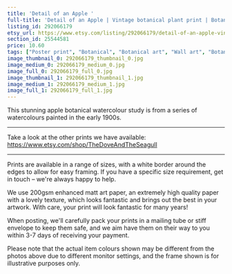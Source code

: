 ```yaml
---
title: 'Detail of an Apple '
full-title: 'Detail of an Apple | Vintage botanical plant print | Botanical prints, wall art, room decor, vintage print, watercolour | High quality print'
listing_id: 292066179
etsy_url: https://www.etsy.com/listing/292066179/detail-of-an-apple-vintage-botanical?utm_source=site&utm_medium=api&utm_campaign=api
section_id: 25544581
price: 10.60
tags: ["Poster print", "Botanical", "Botanical art", "Wall art", "Botanical poster", "Photograph", "Vintage", "Plant", "Watercolour", "Apple", "Fruit", "High quality print", "USDA Pomological"]
image_thumbnail_0: 292066179_thumbnail_0.jpg
image_medium_0: 292066179_medium_0.jpg
image_full_0: 292066179_full_0.jpg
image_thumbnail_1: 292066179_thumbnail_1.jpg
image_medium_1: 292066179_medium_1.jpg
image_full_1: 292066179_full_1.jpg
---
```

This stunning apple botanical watercolour study is from a series of watercolours painted in the early 1900s.

---

Take a look at the other prints we have available:
https://www.etsy.com/shop/TheDoveAndTheSeagull

---

Prints are available in a range of sizes, with a white border around the edges to allow for easy framing. If you have a specific size requirement, get in touch – we&#39;re always happy to help.

We use 200gsm enhanced matt art paper, an extremely high quality paper with a lovely texture, which looks fantastic and brings out the best in your artwork. With care, your print will look fantastic for many years!

When posting, we&#39;ll carefully pack your prints in a mailing tube or stiff envelope to keep them safe, and we aim have them on their way to you within 3-7 days of receiving your payment.

Please note that the actual item colours shown may be different from the photos above due to different monitor settings, and the frame shown is for illustrative purposes only.
